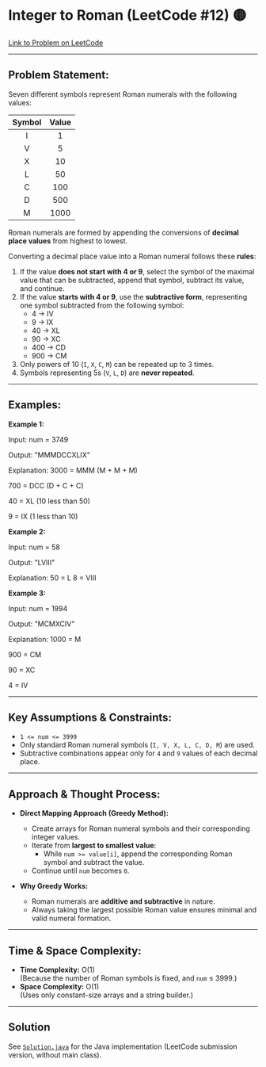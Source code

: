 # Integer to Roman (LeetCode #12) 🟡

[Link to Problem on LeetCode](https://leetcode.com/problems/integer-to-roman/)

---

## Problem Statement:

Seven different symbols represent Roman numerals with the following values:

| Symbol | Value |
|:------:|:------:|
| I | 1 |
| V | 5 |
| X | 10 |
| L | 50 |
| C | 100 |
| D | 500 |
| M | 1000 |

Roman numerals are formed by appending the conversions of **decimal place values** from highest to lowest.

Converting a decimal place value into a Roman numeral follows these **rules**:

1. If the value **does not start with 4 or 9**, select the symbol of the maximal value that can be subtracted, append that symbol, subtract its value, and continue.
2. If the value **starts with 4 or 9**, use the **subtractive form**, representing one symbol subtracted from the following symbol:
   * 4 → IV  
   * 9 → IX  
   * 40 → XL  
   * 90 → XC  
   * 400 → CD  
   * 900 → CM
3. Only powers of 10 (`I`, `X`, `C`, `M`) can be repeated up to 3 times.
4. Symbols representing 5s (`V`, `L`, `D`) are **never repeated**.

---

## Examples:

**Example 1:**

Input: num = 3749

Output: "MMMDCCXLIX"

Explanation:
3000 = MMM (M + M + M)

700 = DCC (D + C + C)

40 = XL (10 less than 50)

9 = IX (1 less than 10)


**Example 2:**

Input: num = 58

Output: "LVIII"

Explanation:
50 = L
8 = VIII


**Example 3:**

Input: num = 1994

Output: "MCMXCIV"

Explanation:
1000 = M

900 = CM

90 = XC

4 = IV


---

## Key Assumptions & Constraints:

* `1 <= num <= 3999`  
* Only standard Roman numeral symbols (`I, V, X, L, C, D, M`) are used.  
* Subtractive combinations appear only for `4` and `9` values of each decimal place.

---

## Approach & Thought Process:

* **Direct Mapping Approach (Greedy Method):**
  * Create arrays for Roman numeral symbols and their corresponding integer values.
  * Iterate from **largest to smallest value**:
    * While `num >= value[i]`, append the corresponding Roman symbol and subtract the value.
  * Continue until `num` becomes `0`.

* **Why Greedy Works:**
  * Roman numerals are **additive and subtractive** in nature.
  * Always taking the largest possible Roman value ensures minimal and valid numeral formation.

---

## Time & Space Complexity:

* **Time Complexity:** O(1)  
  (Because the number of Roman symbols is fixed, and `num` ≤ 3999.)
* **Space Complexity:** O(1)  
  (Uses only constant-size arrays and a string builder.)

---

## Solution

See [`Solution.java`](Solution.java) for the Java implementation (LeetCode submission version, without main class).

